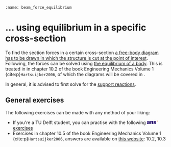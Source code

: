```{index} Section force beam using equilibrium
:name: beam_force_equilibrium
```
# ... using equilibrium in a specific cross-section

To find the section forces in a certain cross-section [a free-body diagram has to be drawn in which the structure is cut at the point of interest](free_body_diagram_part). Following, the forces can be solved using [the equilibrium of a body](equilibrium_body). This is treated in in chapter 10.2 of the book Engineering Mechanics Volume 1 {cite:p}`Hartsuijker2006`, of which the diagrams will be covered in .

In general, it is advised to first solve for the [support reactions](support).

## General exercises
The following exercises can be made with any method of your liking:
- If you're a TU Delft student, you can practise with the following [<img height="12px" src="../../images/ANS.svg" alt="ANS"> exercises](https://ans.app/digital_test/assignments/1090120/results/new)
- Exercises in chapter 10.5 of the book Engineering Mechanics Volume 1 {cite:p}`Hartsuijker2006`, answers are available on [this website](https://icozct.tudelft.nl/TUD_CT/bookanswers/vol1/Chapter10/): 10.2, 10.3